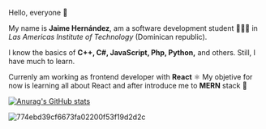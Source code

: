 
Hello, everyone 🌊
  
My name is **Jaime Hernández**, am a software development student 👨🏽‍💻 in *Las Americas Institute of Technology* (Dominican republic).

I know the basics of **C++, C#, JavaScript, Php, Python,** and others. Still, I have much to learn.

Currenly am working as frontend developer with **React** ⚛️ My objetive for now is learning all about React and after introduce me to **MERN** stack 🚀 

[![Anurag's GitHub stats](https://github-readme-stats.vercel.app/api?username=jaime-hndz)](https://github.com/anuraghazra/github-readme-stats)

![774ebd39cf6673fa02200f53f19d2d2c](https://user-images.githubusercontent.com/59671227/149264140-85eeca0a-5c26-423b-bd80-9d4c55f7b638.gif)


